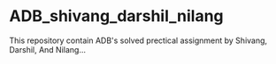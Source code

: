 # ADB_shivang_darshil_nilang
This repository contain ADB's solved prectical assignment by Shivang, Darshil, And Nilang... 

